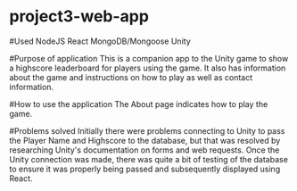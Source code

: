 # project3-web-app

#Used
NodeJS
React
MongoDB/Mongoose
Unity

#Purpose of application
This is a companion app to the Unity game to show a highscore leaderboard for players using the game.  It also has information about the game and instructions on how to play as well as contact information.

#How to use the application
The About page indicates how to play the game. 

#Problems solved
Initially there were problems connecting to Unity to pass the Player Name and Highscore to the database, but that was resolved by researching Unity's documentation on forms and web requests. Once the Unity connection was made, there was quite a bit of testing of the database to ensure it was properly being passed and subsequently displayed using React. 
